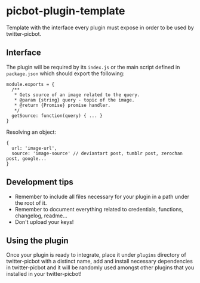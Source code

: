 # picbot-plugin-template

Template with the interface every plugin must expose in order to be used by twitter-picbot.

## Interface

The plugin will be required by its `index.js` or the main script defined in `package.json`
which should export the following:

```
module.exports = {
  /**
   * Gets source of an image related to the query.
   * @param {string} query - topic of the image.
   * @return {Promise} promise handler.
   */
  getSource: function(query) { ... }
}
```

Resolving an object:

```
{
  url: 'image-url',
  source: 'image-source' // deviantart post, tumblr post, zerochan post, google...
}
```

## Development tips

- Remember to include all files necessary for your plugin in a path under the root
of it.
- Remember to document everything related to credentials, functions, changelog, readme...
- Don't upload your keys!

## Using the plugin

Once your plugin is ready to integrate, place it under `plugins` directory of
twitter-picbot with a distinct name, add and install necessary dependencies in
twitter-picbot and it will be randomly used amongst other plugins that you
installed in your twitter-picbot!
